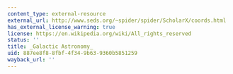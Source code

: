 ```yaml
---
content_type: external-resource
external_url: http://www.seds.org/~spider/spider/ScholarX/coords.html
has_external_license_warning: true
license: https://en.wikipedia.org/wiki/All_rights_reserved
status: ''
title: _Galactic Astronomy_
uid: 887ee8f8-8fbf-4f34-9b63-9360b5851259
wayback_url: ''
---
```

